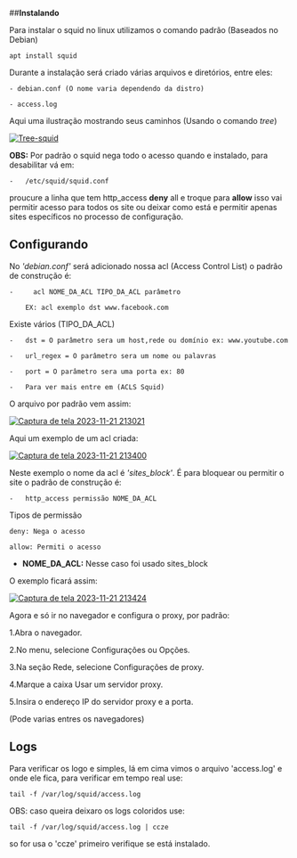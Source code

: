 

##**Instalando**  

Para instalar o squid no linux utilizamos o comando padrão (Baseados no Debian)

    apt install squid

Durante a instalação será criado várias arquivos e diretórios, entre eles:

    - debian.conf (O nome varia dependendo da distro)

    - access.log

Aqui uma ilustração mostrando seus caminhos (Usando o comando *tree*)

[![Tree-squid](https://i.im.ge/2023/11/22/A8DjpJ.Tree-squid.jpg)](https://im.ge/i/A8DjpJ)

**OBS:** Por padrão o squid nega todo o acesso quando e instalado, para desabilitar vá em:

    -   /etc/squid/squid.conf

proucure a linha que tem http_access **deny** all  e troque para **allow** isso vai permitir acesso para todos os site ou deixar como está e permitir apenas sites específicos no processo de configuração.

## **Configurando**

No *'debian.conf'* será adicionado nossa acl (Access Control List) o padrão de construção é:

    -     acl NOME_DA_ACL TIPO_DA_ACL parâmetro

        EX: acl exemplo dst www.facebook.com

Existe vários (TIPO_DA_ACL)

    -   dst = O parâmetro sera um host,rede ou domínio ex: www.youtube.com

    -   url_regex = O parâmetro sera um nome ou palavras 

    -   port = O parâmetro sera uma porta ex: 80

    -   Para ver mais entre em (ACLS Squid)

O arquivo por padrão vem assim:

[![Captura de tela 2023-11-21 213021](https://i.im.ge/2023/11/22/A8LYmY.Captura-de-tela-2023-11-21-213021.png)](https://im.ge/i/A8LYmY)

Aqui um exemplo de um acl criada:

[![Captura de tela 2023-11-21 213400](https://i.im.ge/2023/11/22/A8LfHf.Captura-de-tela-2023-11-21-213400.png)](https://im.ge/i/A8LfHf)


Neste exemplo o nome da acl é *'sites_block'*. É para bloquear ou permitir o site o padrão de construção é:

    -   http_access permissão NOME_DA_ACL

Tipos de permissão 

    deny: Nega o acesso                 

    allow: Permiti o acesso

* **NOME_DA_ACL:** Nesse caso foi usado sites_block

O exemplo ficará assim:

[![Captura de tela 2023-11-21 213424](https://i.im.ge/2023/11/22/A8LVA1.Captura-de-tela-2023-11-21-213424.png)](https://im.ge/i/A8LVA1)

Agora e só ir no navegador e configura o proxy, por padrão: 

1.Abra o navegador.

2.No menu, selecione Configurações ou Opções.

3.Na seção Rede, selecione Configurações de proxy.

4.Marque a caixa Usar um servidor proxy.

5.Insira o endereço IP do servidor proxy e a porta.

(Pode varias entres os navegadores)

## **Logs**

Para verificar os logo e simples, lá em cima vimos o arquivo 'access.log' e onde ele fica, para verificar em tempo real use:

    tail -f /var/log/squid/access.log 

OBS: caso queira deixaro os logs coloridos use:

    tail -f /var/log/squid/access.log | ccze 

so for usa o 'ccze' primeiro verifique se está instalado.

